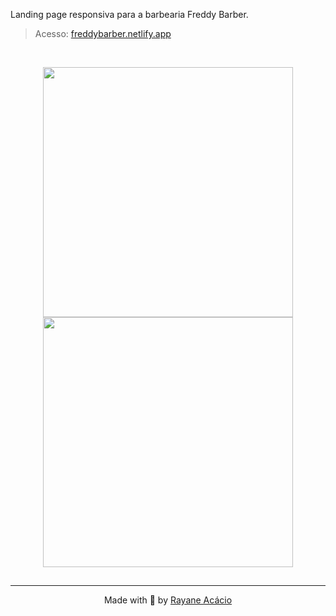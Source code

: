 Landing page responsiva para a barbearia Freddy Barber.
> Acesso: [freddybarber.netlify.app](https://freddybarber.netlify.app/)

<br>

<p align="center">
  <img height="400px" src=".github/3.gif" />  
  <img height="400px" src=".github/1.gif" />  
</p>

##

---
<p align="center">
  Made with 🧡 by <a href="https://www.linkedin.com/in/rayane-ac%C3%A1cio-274092252/"> Rayane Acácio </a>
</p>
